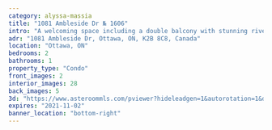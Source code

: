 ```yaml
---
category: alyssa-massia
title: "1081 Ambleside Dr № 1606"
intro: "A welcoming space including a double balcony with stunning river views."
adr: "1081 Ambleside Dr, Ottawa, ON, K2B 8C8, Canada"
location: "Ottawa, ON"
bedrooms: 2
bathrooms: 1
property_type: "Condo"
front_images: 2
interior_images: 28
back_images: 5
3d: "https://www.asteroommls.com/pviewer?hideleadgen=1&autorotation=1&defaultviewdollhouse=0&showdollhousehotspot=1&stopbgaudio=1&autonav=0&token=xg-ZCJomaUuLx455AYpRrA"
expires: "2021-11-02"
banner_location: "bottom-right"
---
```

